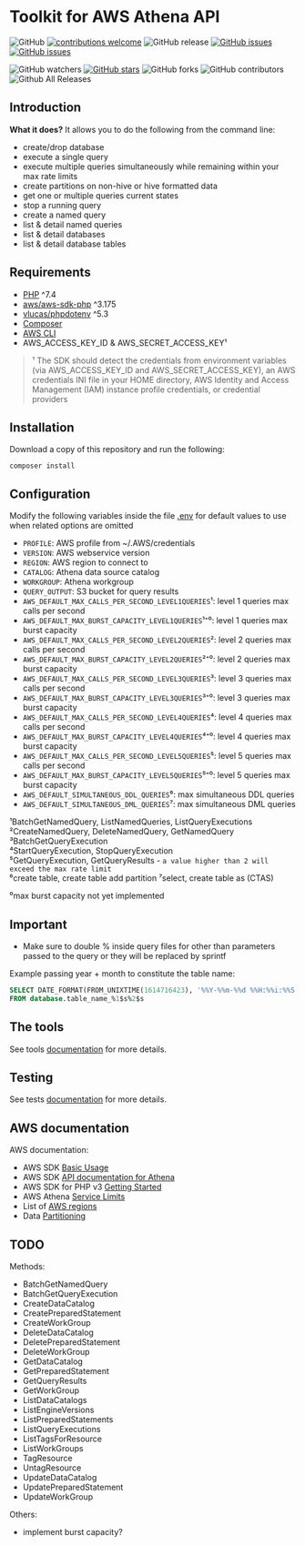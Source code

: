 # Toolkit for AWS Athena API

![GitHub](https://img.shields.io/github/license/FrancoisChaumont/aws-athena-api-tools)
[![contributions welcome](https://img.shields.io/badge/contributions-welcome-brightgreen?style=flat)](https://github.com/FrancoisChaumont/aws-athena-api-tools/issues)
![GitHub release](https://img.shields.io/github/release/FrancoisChaumont/aws-athena-api-tools)
[![GitHub issues](https://img.shields.io/github/issues/FrancoisChaumont/aws-athena-api-tools)](https://github.com/FrancoisChaumont/aws-athena-api-tools/issues)
[![GitHub issues](https://img.shields.io/github/issues-closed/FrancoisChaumont/aws-athena-api-tools)](https://github.com/FrancoisChaumont/aws-athena-api-tools/issues)

![GitHub watchers](https://img.shields.io/github/watchers/FrancoisChaumont/aws-athena-api-tools?style=social)
[![GitHub stars](https://img.shields.io/github/stars/FrancoisChaumont/aws-athena-api-tools)](https://github.com/FrancoisChaumont/aws-athena-api-tools/stargazers)
![GitHub forks](https://img.shields.io/github/forks/FrancoisChaumont/aws-athena-api-tools?style=social)
![GitHub contributors](https://img.shields.io/github/contributors/FrancoisChaumont/aws-athena-api-tools)
![Github All Releases](https://img.shields.io/github/downloads/FrancoisChaumont/aws-athena-api-tools/total)

## Introduction
**What it does?** It allows you to do the following from the command line:
- create/drop database
- execute a single query
- execute multiple queries simultaneously while remaining within your max rate limits
- create partitions on non-hive or hive formatted data
- get one or multiple queries current states
- stop a running query
- create a named query
- list & detail named queries
- list & detail databases
- list & detail database tables

## Requirements
- [PHP](https://www.php.net/releases/7_4_0.php) ^7.4
- [aws/aws-sdk-php](https://github.com/aws/aws-sdk-php) ^3.175
- [vlucas/phpdotenv](https://github.com/vlucas/phpdotenv) ^5.3
- [Composer](https://getcomposer.org)
- [AWS CLI](https://docs.aws.amazon.com/cli/latest/userguide/cli-chap-install.html)
- AWS_ACCESS_KEY_ID & AWS_SECRET_ACCESS_KEY¹

> ¹ The SDK should detect the credentials from environment variables (via AWS_ACCESS_KEY_ID and AWS_SECRET_ACCESS_KEY), an AWS credentials INI file in your HOME directory, AWS Identity and Access Management (IAM) instance profile credentials, or credential providers

## Installation
Download a copy of this repository and run the following:
```
composer install
```

## Configuration
Modify the following variables inside the file [.env](.env) for default values to use when related options are omitted
- `PROFILE`: AWS profile from ~/.AWS/credentials
- `VERSION`: AWS webservice version
- `REGION`: AWS region to connect to
- `CATALOG`: Athena data source catalog
- `WORKGROUP`: Athena workgroup
- `QUERY_OUTPUT`: S3 bucket for query results
- `AWS_DEFAULT_MAX_CALLS_PER_SECOND_LEVEL1QUERIES`¹: level 1 queries max calls per second
- `AWS_DEFAULT_MAX_BURST_CAPACITY_LEVEL1QUERIES`¹⁺⁰: level 1 queries max burst capacity
- `AWS_DEFAULT_MAX_CALLS_PER_SECOND_LEVEL2QUERIES`²: level 2 queries max calls per second
- `AWS_DEFAULT_MAX_BURST_CAPACITY_LEVEL2QUERIES`²⁺⁰: level 2 queries max burst capacity
- `AWS_DEFAULT_MAX_CALLS_PER_SECOND_LEVEL3QUERIES`³: level 3 queries max calls per second
- `AWS_DEFAULT_MAX_BURST_CAPACITY_LEVEL3QUERIES`³⁺⁰: level 3 queries max burst capacity
- `AWS_DEFAULT_MAX_CALLS_PER_SECOND_LEVEL4QUERIES`⁴: level 4 queries max calls per second
- `AWS_DEFAULT_MAX_BURST_CAPACITY_LEVEL4QUERIES`⁴⁺⁰: level 4 queries max burst capacity
- `AWS_DEFAULT_MAX_CALLS_PER_SECOND_LEVEL5QUERIES`⁵: level 5 queries max calls per second
- `AWS_DEFAULT_MAX_BURST_CAPACITY_LEVEL5QUERIES`⁵⁺⁰: level 5 queries max burst capacity
- `AWS_DEFAULT_SIMULTANEOUS_DDL_QUERIES`⁶: max simultaneous DDL queries
- `AWS_DEFAULT_SIMULTANEOUS_DML_QUERIES`⁷: max simultaneous DML queries

¹BatchGetNamedQuery, ListNamedQueries, ListQueryExecutions      
²CreateNamedQuery, DeleteNamedQuery, GetNamedQuery      
³BatchGetQueryExecution         
⁴StartQueryExecution, StopQueryExecution        
⁵GetQueryExecution, GetQueryResults - `a value higher than 2 will exceed the max rate limit`       
⁶create table, create table add partition
⁷select, create table as (CTAS)

⁰max burst capacity not yet implemented         

## Important
- Make sure to double % inside query files for other than parameters passed to the query or they will be replaced by sprintf

Example passing year + month to constitute the table name:
```sql
SELECT DATE_FORMAT(FROM_UNIXTIME(1614716423), '%%Y-%%m-%%d %%H:%%i:%%S')
FROM database.table_name_%1$s%2$s
```

## The tools
See tools [documentation](READMEs/README.tools.md) for more details.

## Testing
See tests [documentation](READMEs/README.tests.md) for more details.

## AWS documentation
AWS documentation:
- AWS SDK [Basic Usage](https://docs.aws.amazon.com/sdk-for-php/v3/developer-guide/getting-started_basic-usage.html)
- AWS SDK [API documentation for Athena](https://docs.aws.amazon.com/aws-sdk-php/v3/api/namespace-Aws.Athena.html)
- AWS SDK for PHP v3 [Getting Started](https://docs.aws.amazon.com/sdk-for-php/v3/developer-guide/getting-started_index.html)
- AWS Athena [Service Limits](https://docs.aws.amazon.com/athena/latest/ug/service-limits.html)
- List of [AWS regions](http://docs.aws.amazon.com/general/latest/gr/rande.html) 
- Data [Partitioning](https://docs.aws.amazon.com/athena/latest/ug/partitions.html)

## TODO
Methods:
- BatchGetNamedQuery
- BatchGetQueryExecution
- CreateDataCatalog
- CreatePreparedStatement
- CreateWorkGroup
- DeleteDataCatalog
- DeletePreparedStatement
- DeleteWorkGroup
- GetDataCatalog
- GetPreparedStatement
- GetQueryResults
- GetWorkGroup
- ListDataCatalogs
- ListEngineVersions
- ListPreparedStatements
- ListQueryExecutions
- ListTagsForResource
- ListWorkGroups
- TagResource
- UntagResource
- UpdateDataCatalog
- UpdatePreparedStatement
- UpdateWorkGroup

Others:
- implement burst capacity?

